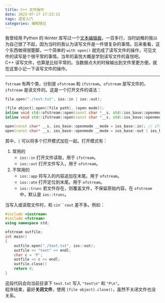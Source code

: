 ```yaml
---
title: C++ 文件操作
date: 2023-07-17 17:23:11
tags: 语言入门
categories: 编程随记
---
```


我曾经用 Python 的 tkinter 库写过一个<a style="border-bottom:none;" href="https://github.com/JoyWonderful/My-Python-File/blob/main/text-txt.py">文本编辑器</a>，一百多行，当时幼稚的我以为自己很了不起，因为当时的我认为读写文件是一件很复杂的事情。后来看看，这个东西做得很蹩脚，一个简单的 <code>with open()</code> 就完成了读写文件的操作，可见文件的读写是个很平常的事情。当年的喜悦大概是学到读写文件的喜悦吧。  
C++ 读写文件，也算是比较平常的。当数据点大的时候输出到文件里更方便。就在这里小记一下读写文件的操作。
<!--more-->

----------

`fstream` 有两个类，分别是 `ofstream` 和 `ifstream`。`ofstream` 是写文件的，`ifstream` 是读文件的。这是一个打开文件的语法：
```cpp
file.open("./text.txt", ios::in | ios::out);

[file object].open([file path], [open mode]);
inline void std::ofstream::open(const char *__s, std::ios_base::openmode __mode);
inline void std::ifstream::open(const char *__s, std::ios_base::openmode __mode);

open(const char* __s, ios_base::openmode __mode = ios_base::in); // ifstream
open(const char* __s, ios_base::openmode __mode = ios_base::out | ios_base::trunc); // ofstream
```
其中，`|` 可以将多个打开模式加在一起。打开模式有：
1. 常用的
    - `ios::in` 打开文件读取，用于 `ifstream`。
    - `ios::out` 打开文件写入，用于 `ofstream`。
2. 不常用的
    - `ios::app` 将写入的内容追加在末尾。用于 `ofstream`。
    - `ios::ate` 打开定位到末尾。用于 `ofstream`。
    - `ios::trunc` 若文件存在，则覆盖文件，不保留原始内容。在 `ofstream` 中，默认是 `ios::trunc`。

当写入或读取文件时，和 `cin``cout` 差不多。例如：
```cpp
#include <iostream>
#include <fstream>
using namespace std;

ofstream outfile;
int main()
{
    outfile.open("./text.txt", ios::out);
    outfile << "text" << endl;
    char c = 'P';
    outfile << c << endl;
    outfile.close()
    return 0;
}
```
这段代码会向当前目录下 `text.txt` 写入 `"text\n"` 和 `"P\n"`。  
程序结束，最好**关闭文件**，使用 `[file object].close()`，虽然不关闭文件也没关系。
